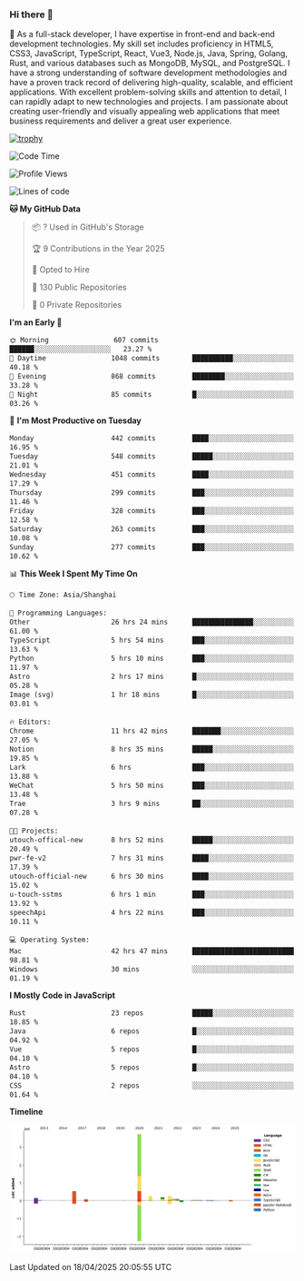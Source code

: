 ### Hi there 👋

🌱 As a full-stack developer, I have expertise in front-end and back-end development technologies. My skill set includes proficiency in HTML5, CSS3, JavaScript, TypeScript, React, Vue3, Node.js, Java, Spring, Golang, Rust, and various databases such as MongoDB, MySQL, and PostgreSQL. I have a strong understanding of software development methodologies and have a proven track record of delivering high-quality, scalable, and efficient applications. With excellent problem-solving skills and attention to detail, I can rapidly adapt to new technologies and projects. I am passionate about creating user-friendly and visually appealing web applications that meet business requirements and deliver a great user experience.

[![trophy](https://github-profile-trophy.vercel.app/?username=elton&rank=SECRET,SSS,SS,S,AAA,AA,A&theme=onedark&no-frame=true&margin-w=10)](https://github.com/ryo-ma/github-profile-trophy)

<!--START_SECTION:waka-->
![Code Time](http://img.shields.io/badge/Code%20Time-1%2C556%20hrs%2029%20mins-blue)

![Profile Views](http://img.shields.io/badge/Profile%20Views-0-blue)

![Lines of code](https://img.shields.io/badge/From%20Hello%20World%20I%27ve%20Written-5.6%20million%20lines%20of%20code-blue)

**🐱 My GitHub Data** 

> 📦 ? Used in GitHub's Storage 
 > 
> 🏆 9 Contributions in the Year 2025
 > 
> 💼 Opted to Hire
 > 
> 📜 130 Public Repositories 
 > 
> 🔑 0 Private Repositories 
 > 
**I'm an Early 🐤** 

```text
🌞 Morning                607 commits         ██████░░░░░░░░░░░░░░░░░░░   23.27 % 
🌆 Daytime                1048 commits        ██████████░░░░░░░░░░░░░░░   40.18 % 
🌃 Evening                868 commits         ████████░░░░░░░░░░░░░░░░░   33.28 % 
🌙 Night                  85 commits          █░░░░░░░░░░░░░░░░░░░░░░░░   03.26 % 
```
📅 **I'm Most Productive on Tuesday** 

```text
Monday                   442 commits         ████░░░░░░░░░░░░░░░░░░░░░   16.95 % 
Tuesday                  548 commits         █████░░░░░░░░░░░░░░░░░░░░   21.01 % 
Wednesday                451 commits         ████░░░░░░░░░░░░░░░░░░░░░   17.29 % 
Thursday                 299 commits         ███░░░░░░░░░░░░░░░░░░░░░░   11.46 % 
Friday                   328 commits         ███░░░░░░░░░░░░░░░░░░░░░░   12.58 % 
Saturday                 263 commits         ███░░░░░░░░░░░░░░░░░░░░░░   10.08 % 
Sunday                   277 commits         ███░░░░░░░░░░░░░░░░░░░░░░   10.62 % 
```


📊 **This Week I Spent My Time On** 

```text
🕑︎ Time Zone: Asia/Shanghai

💬 Programming Languages: 
Other                    26 hrs 24 mins      ███████████████░░░░░░░░░░   61.00 % 
TypeScript               5 hrs 54 mins       ███░░░░░░░░░░░░░░░░░░░░░░   13.63 % 
Python                   5 hrs 10 mins       ███░░░░░░░░░░░░░░░░░░░░░░   11.97 % 
Astro                    2 hrs 17 mins       █░░░░░░░░░░░░░░░░░░░░░░░░   05.28 % 
Image (svg)              1 hr 18 mins        █░░░░░░░░░░░░░░░░░░░░░░░░   03.01 % 

🔥 Editors: 
Chrome                   11 hrs 42 mins      ███████░░░░░░░░░░░░░░░░░░   27.05 % 
Notion                   8 hrs 35 mins       █████░░░░░░░░░░░░░░░░░░░░   19.85 % 
Lark                     6 hrs               ███░░░░░░░░░░░░░░░░░░░░░░   13.88 % 
WeChat                   5 hrs 50 mins       ███░░░░░░░░░░░░░░░░░░░░░░   13.48 % 
Trae                     3 hrs 9 mins        ██░░░░░░░░░░░░░░░░░░░░░░░   07.28 % 

🐱‍💻 Projects: 
utouch-offical-new       8 hrs 52 mins       █████░░░░░░░░░░░░░░░░░░░░   20.49 % 
pwr-fe-v2                7 hrs 31 mins       ████░░░░░░░░░░░░░░░░░░░░░   17.39 % 
utouch-official-new      6 hrs 30 mins       ████░░░░░░░░░░░░░░░░░░░░░   15.02 % 
u-touch-sstms            6 hrs 1 min         ███░░░░░░░░░░░░░░░░░░░░░░   13.92 % 
speechApi                4 hrs 22 mins       ███░░░░░░░░░░░░░░░░░░░░░░   10.11 % 

💻 Operating System: 
Mac                      42 hrs 47 mins      █████████████████████████   98.81 % 
Windows                  30 mins             ░░░░░░░░░░░░░░░░░░░░░░░░░   01.19 % 
```

**I Mostly Code in JavaScript** 

```text
Rust                     23 repos            █████░░░░░░░░░░░░░░░░░░░░   18.85 % 
Java                     6 repos             █░░░░░░░░░░░░░░░░░░░░░░░░   04.92 % 
Vue                      5 repos             █░░░░░░░░░░░░░░░░░░░░░░░░   04.10 % 
Astro                    5 repos             █░░░░░░░░░░░░░░░░░░░░░░░░   04.10 % 
CSS                      2 repos             ░░░░░░░░░░░░░░░░░░░░░░░░░   01.64 % 
```



**Timeline**

![Lines of Code chart](https://raw.githubusercontent.com/elton/elton/main/assets/bar_graph.png)


 Last Updated on 18/04/2025 20:05:55 UTC
<!--END_SECTION:waka-->

<!--
**elton/elton** is a ✨ _special_ ✨ repository because its `README.md` (this file) appears on your GitHub profile.

Here are some ideas to get you started:

- 🔭 I’m currently working on ...
- 🌱 I’m currently learning ...
- 👯 I’m looking to collaborate on ...
- 🤔 I’m looking for help with ...
- 💬 Ask me about ...
- 📫 How to reach me: ...
- 😄 Pronouns: ...
- ⚡ Fun fact: ...
-->
